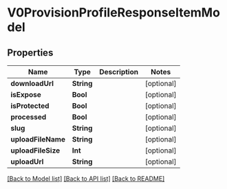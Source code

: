 # V0ProvisionProfileResponseItemModel

## Properties
Name | Type | Description | Notes
------------ | ------------- | ------------- | -------------
**downloadUrl** | **String** |  | [optional] 
**isExpose** | **Bool** |  | [optional] 
**isProtected** | **Bool** |  | [optional] 
**processed** | **Bool** |  | [optional] 
**slug** | **String** |  | [optional] 
**uploadFileName** | **String** |  | [optional] 
**uploadFileSize** | **Int** |  | [optional] 
**uploadUrl** | **String** |  | [optional] 

[[Back to Model list]](../README.md#documentation-for-models) [[Back to API list]](../README.md#documentation-for-api-endpoints) [[Back to README]](../README.md)


